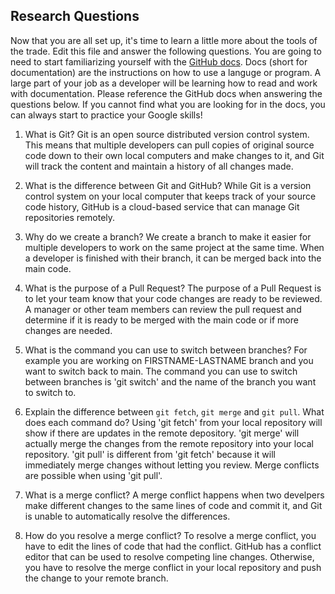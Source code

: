 ## Research Questions 

Now that you are all set up, it's time to learn a little more about the tools of the trade. Edit this file and answer the following questions. You are going to need to start familiarizing yourself with the [GitHub docs](https://docs.github.com/en). Docs (short for documentation) are the instructions on how to use a languge or program. A large part of your job as a developer will be learning how to read and work with documentation. Please reference the GitHub docs when answering the questions below. If you cannot find what you are looking for in the docs, you can always start to practice your Google skills!

1. What is Git?
    Git is an open source distributed version control system. This means that multiple developers can pull copies of original source code down to their own local computers and make changes to it, and Git will track the content and maintain a history of all changes made.

2. What is the difference between Git and GitHub?
    While Git is a version control system on your local computer that keeps track of your source code history, GitHub is a cloud-based service that can manage Git repositories remotely.

3. Why do we create a branch? 
    We create a branch to make it easier for multiple developers to work on the same project at the same time. When a developer is finished with their branch, it can be merged back into the main code. 

4. What is the purpose of a Pull Request?
    The purpose of a Pull Request is to let your team know that your code changes are ready to be reviewed. A manager or other team members can review the pull request and determine if it is ready to be merged with the main code or if more changes are needed.

5. What is the command you can use to switch between branches? For example you are working on FIRSTNAME-LASTNAME branch and you want to switch back to main.
    The command you can use to switch between branches is 'git switch' and the name of the branch you want to switch to.

6. Explain the difference between `git fetch`, `git merge` and `git pull`. What does each command do?
    Using 'git fetch' from your local repository will show if there are updates in the remote depository. 'git merge' will actually merge the changes from the remote repository into your local repository. 'git pull' is different from 'git fetch' because it will immediately merge changes without letting you review. Merge conflicts are possible when using 'git pull'.

7. What is a merge conflict?
    A merge conflict happens when two develpers make different changes to the same lines of code and commit it, and Git is unable to automatically resolve the differences.

8. How do you resolve a merge conflict?
    To resolve a merge conflict, you have to edit the lines of code that had the conflict. GitHub has a conflict editor that can be used to resolve competing line changes. Otherwise, you have to resolve the merge conflict in your local repository and push the change to your remote branch.
